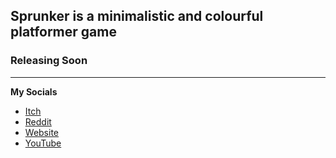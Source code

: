 ## Sprunker is a minimalistic and colourful platformer game
### Releasing Soon
---
**My Socials** 

- [Itch](https://maverickscg.itch.io/)
- [Reddit](https://www.reddit.com/user/DankMavericks)
- [Website](https://maverickscg.github.io/)
- [YouTube](https://www.youtube.com/channel/UC-GC41tCMv0TkDx0zddTK7w)
